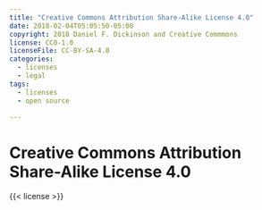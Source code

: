 ```yaml
---
title: "Creative Commons Attribution Share-Alike License 4.0"
date: 2018-02-04T05:05:50-05:00
copyright: 2018 Daniel F. Dickinson and Creative Commmons
license: CC0-1.0
licenseFile: CC-BY-SA-4.0
categories:
  - licenses
  - legal
tags:
  - licenses
  - open source

---
```


# Creative Commons Attribution Share-Alike License 4.0

{{< license >}}
